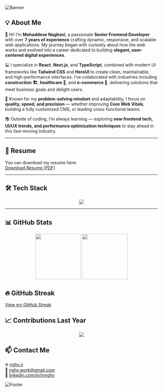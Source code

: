 ![Banner](https://capsule-render.vercel.app/api?type=waving&color=0:00b4db,100:0083b0&height=200&section=header&text=Mohaddese.Nghv%20|%20Frontend%20Developer&fontColor=ffffff&fontSize=28&fontAlignY=35)

## 💡 About Me  

👋 Hi! I’m **Mohaddese Naghavi**, a passionate **Senior Frontend Developer** with over **7 years of experience** crafting dynamic, responsive, and scalable web applications. My journey began with curiosity about how the web works and evolved into a career dedicated to building **elegant, user-centered digital experiences**.  

💻 I specialize in **React**, **Next.js**, and **TypeScript**, combined with modern UI frameworks like **Tailwind CSS** and **HeroUI** to create clean, maintainable, and high-performance interfaces. I’ve collaborated with industries including **construction 🏗**, **healthcare 🏥**, and **e-commerce 🛒**, delivering solutions that meet business goals and delight users.  

🚀 Known for my **problem-solving mindset** and adaptability, I focus on **quality, speed, and precision** — whether improving **Core Web Vitals**, building a fully customized CMS, or leading cross-functional teams.  

📚 Outside of coding, I’m always learning — exploring **new frontend tech, UI/UX trends, and performance optimization techniques** to stay ahead in this fast-moving industry.  

---

## 📄 Resume

You can download my resume here:  
<a href="./Mohds_Nghv_FrontEnd.pdf" download>Download Resume (PDF)</a>

---

## 🛠 Tech Stack  

<div align="center">
  <img src="https://skillicons.dev/icons?i=react,nextjs,typescript,tailwind,graphql,redux,figma,git,html,css,js" />
</div>  

---

## 📊 GitHub Stats  

<div align="center">


<img src="https://github-readme-stats.vercel.app/api?username=mnghv&show_icons=true&theme=tokyonight&count_private=true&hide_border=true&include_all_commits=true" height="150" />


<img src="https://github-readme-stats.vercel.app/api/top-langs/?username=mnghv&layout=compact&theme=tokyonight&langs_count=10&hide_border=true" height="150" />

<!-- Streak 
<img src="https://streak-stats.demolab.com/?user=mnghv&theme=tokyonight&hide_border=true" height="150" />
-->
<!-- Trophies 
<img src="https://github-profile-trophy.vercel.app/?username=mnghv&theme=onedark&no-frame=true&no-bg=true&margin-w=15" />-->

</div>

## 🔥 GitHub Streak  

[View my GitHub Streak](https://streak-stats.demolab.com/?user=mnghv&theme=tokyonight&hide_border=true)


## 📈 Contributions Last Year

<div align="center">
  <img src="https://github-readme-activity-graph.vercel.app/graph?username=mnghv&theme=tokyo-night&hide_border=true" />
</div>


## 📫 Contact Me  

<ul align="left" style="list-style-type:none; padding-left: 0;">  <li>
    🌐 <a href="https://nghv.ir" target="_blank">nghv.ir</a> 
  </li>
  <li>
    📧 <a href="mailto:nghv.work@gmail.com">nghv.work@gmail.com</a>  
  </li>
  <li>
    💼 <a href="https://linkedin.com/in/mnghv" target="_blank">linkedin.com/in/mnghv</a>  
  </li>
</ul>


![Footer](https://capsule-render.vercel.app/api?type=waving&color=0:0083b0,100:00b4db&height=120&section=footer)

<!--
### Hi there, I'm Mohaddese! 👋

🌍 Location: Istanbul, Turkey

👩‍💻 About Me:

I'm a highly skilled and versatile software engineer with a strong background in PHP, Laravel, Docker, CodeIgniter, React, GraphQL, and tRPC. 💻 With nearly six years of experience in web development and programming, I've honed my abilities to deliver robust and innovative solutions tailored to meet the unique needs of diverse projects. 🚀

My proficiency in PHP and its associated frameworks, including Laravel and CodeIgniter, has allowed me to architect and implement efficient, scalable, and secure web applications. 🌐 I'm well-versed in both front-end and back-end development, utilizing technologies such as React for dynamic user interfaces and GraphQL for efficient data querying.

One of my key strengths 🛠️ lies in containerization and deployment using Docker, ensuring seamless application portability and efficient resource management. I have a proven track record of optimizing development workflows through containerization, resulting in quicker development cycles and easier scalability. 🐳

My experience with GraphQL and tRPC 🚀 has enabled me to build high-performance APIs, providing clients with efficient and flexible data access. I thrive on challenges and have a deep passion for problem-solving, critical thinking, and a commitment to delivering exceptional results. 💡

Whether working independently or as part of a collaborative team, I bring a positive attitude, strong work ethics, and effective communication skills to the table. 🤝 I'm always eager to learn and adapt, making me capable of quickly mastering new technologies and programming languages as needed to excel in any project. 📚

I am excited to contribute my expertise to innovative projects that demand cutting-edge technologies and creative problem-solving. My goal is to leverage my skills to drive excellence in software development and deliver tangible value to my team and organization. 🌟

**LinkedIn:** [linkedin.com/in/mnghv](https://www.linkedin.com/in/mnghv)  
**Email:** [nghv.work@gmail.com](mailto:nghv.work@gmail.com)


-->
